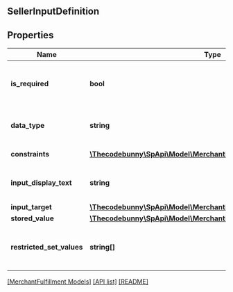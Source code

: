## SellerInputDefinition

## Properties

Name | Type | Description | Notes
------------ | ------------- | ------------- | -------------
**is_required** | **bool** | When true, the additional input field is required. |
**data_type** | **string** | The data type of the additional input field. |
**constraints** | [**\Thecodebunny\SpApi\Model\MerchantFulfillment\Constraint[]**](Constraint.md) | List of constraints. |
**input_display_text** | **string** | The display text for the additional input field. |
**input_target** | [**\Thecodebunny\SpApi\Model\MerchantFulfillment\InputTargetType**](InputTargetType.md) |  | [optional]
**stored_value** | [**\Thecodebunny\SpApi\Model\MerchantFulfillment\AdditionalSellerInput**](AdditionalSellerInput.md) |  |
**restricted_set_values** | **string[]** | The set of fixed values in an additional seller input. | [optional]

[[MerchantFulfillment Models]](../) [[API list]](../../Api) [[README]](../../../README.md)
